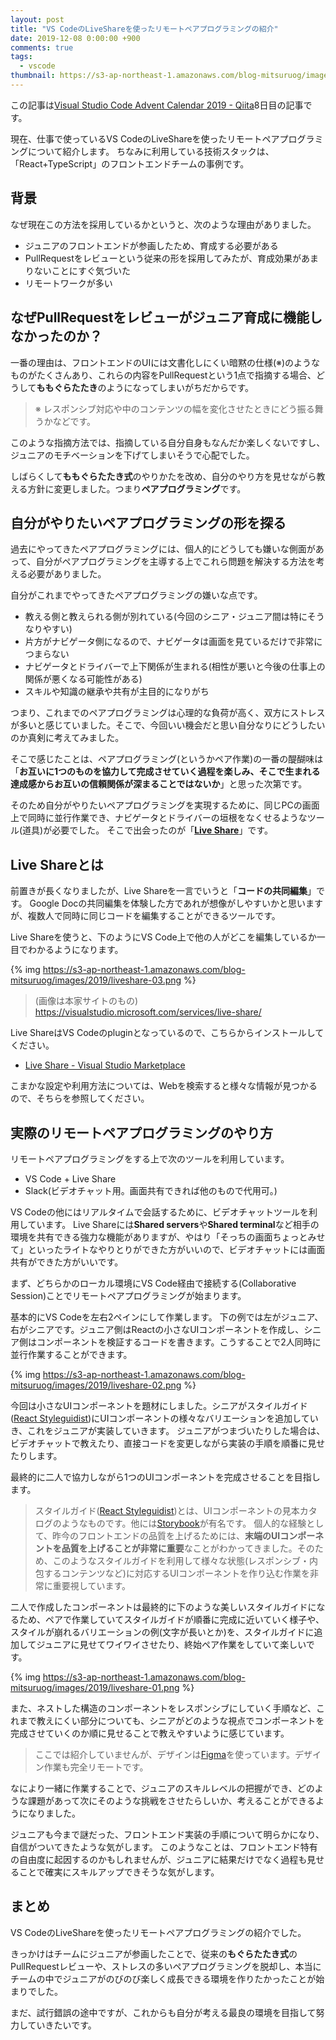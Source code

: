 ```yaml
---
layout: post
title: "VS CodeのLiveShareを使ったリモートペアプログラミングの紹介"
date: 2019-12-08 0:00:00 +900
comments: true
tags:
  - vscode
thumbnail: https://s3-ap-northeast-1.amazonaws.com/blog-mitsuruog/images/2019/liveshare-logo.png
---
```


この記事は[Visual Studio Code Advent Calendar 2019 - Qiita](https://qiita.com/advent-calendar/2019/vscode)8日目の記事です。

現在、仕事で使っているVS CodeのLiveShareを使ったリモートペアプログラミングについて紹介します。
ちなみに利用している技術スタックは、「React+TypeScript」のフロントエンドチームの事例です。

## 背景

なぜ現在この方法を採用しているかというと、次のような理由がありました。

- ジュニアのフロントエンドが参画したため、育成する必要がある
- PullRequestをレビューという従来の形を採用してみたが、育成効果があまりないことにすぐ気づいた
- リモートワークが多い

## なぜPullRequestをレビューがジュニア育成に機能しなかったのか？

一番の理由は、フロントエンドのUIには文書化しにくい暗黙の仕様(※)のようなものがたくさんあり、これらの内容をPullRequestという1点で指摘する場合、どうして**ももぐらたたき**のようになってしまいがちだからです。

> ※ レスポンシブ対応や中のコンテンツの幅を変化させたときにどう振る舞うかなどです。

このような指摘方法では、指摘している自分自身もなんだか楽しくないですし、ジュニアのモチベーションを下げてしまいそうで心配でした。

しばらくして**ももぐらたたき式**のやりかたを改め、自分のやり方を見せながら教える方針に変更しました。つまり**ペアプログラミング**です。

## 自分がやりたいペアプログラミングの形を探る

過去にやってきたペアプログラミングには、個人的にどうしても嫌いな側面があって、自分がペアプログラミングを主導する上でこれら問題を解決する方法を考える必要がありました。

自分がこれまでやってきたペアプログラミングの嫌いな点です。

- 教える側と教えられる側が別れている(今回のシニア・ジュニア間は特にそうなりやすい)
- 片方がナビゲータ側になるので、ナビゲータは画面を見ているだけで非常につまらない
- ナビゲータとドライバーで上下関係が生まれる(相性が悪いと今後の仕事上の関係が悪くなる可能性がある)
- スキルや知識の継承や共有が主目的になりがち

つまり、これまでのペアプログラミングは心理的な負荷が高く、双方にストレスが多いと感じていました。そこで、今回いい機会だと思い自分なりにどうしたいのか真剣に考えてみました。

そこで感じたことは、ペアプログラミング(というかペア作業)の一番の醍醐味は「**お互いに1つのものを協力して完成させていく過程を楽しみ、そこで生まれる達成感からお互いの信頼関係が深まることではないか**」と思った次第です。

そのため自分がやりたいペアプログラミングを実現するために、同じPCの画面上で同時に並行作業でき、ナビゲータとドライバーの垣根をなくせるようなツール(道具)が必要でした。
そこで出会ったのが「**[Live Share](https://visualstudio.microsoft.com/services/live-share/)**」です。

## Live Shareとは

前置きが長くなりましたが、Live Shareを一言でいうと「**コードの共同編集**」です。
Google Docの共同編集を体験した方であれが想像がしやすいかと思いますが、複数人で同時に同じコードを編集することができるツールです。

Live Shareを使うと、下のようにVS Code上で他の人がどこを編集しているか一目でわかるようになります。

{% img https://s3-ap-northeast-1.amazonaws.com/blog-mitsuruog/images/2019/liveshare-03.png %}

> (画像は本家サイトのもの) https://visualstudio.microsoft.com/services/live-share/

Live ShareはVS Codeのpluginとなっているので、こちらからインストールしてください。

- [Live Share \- Visual Studio Marketplace](https://marketplace.visualstudio.com/items?itemName=MS-vsliveshare.vsliveshare)

こまかな設定や利用方法については、Webを検索すると様々な情報が見つかるので、そちらを参照してください。

## 実際のリモートペアプログラミングのやり方

リモートペアプログラミングをする上で次のツールを利用しています。

- VS Code + Live Share
- Slack(ビデオチャット用。画面共有できれば他のもので代用可。)

VS Codeの他にはリアルタイムで会話するために、ビデオチャットツールを利用しています。
Live Shareには**Shared servers**や**Shared terminal**など相手の環境を共有できる強力な機能がありますが、やはり「そっちの画面ちょっとみせて」といったライトなやりとりができた方がいいので、ビデオチャットには画面共有ができた方がいいです。

まず、どちらかのローカル環境にVS Code経由で接続する(Collaborative Session)ことでリモートペアプログラミングが始まります。

基本的にVS Codeを左右2ペインにして作業します。
下の例では左がジュニア、右がシニアです。ジュニア側はReactの小さなUIコンポーネントを作成し、シニア側はコンポーネントを検証するコードを書きます。こうすることで2人同時に並行作業することができます。

{% img https://s3-ap-northeast-1.amazonaws.com/blog-mitsuruog/images/2019/liveshare-02.png %}

今回は小さなUIコンポーネントを題材にしました。シニアがスタイルガイド([React Styleguidist](https://react-styleguidist.js.org/))にUIコンポーネントの様々なバリエーションを追加していき、これをジュニアが実装していきます。
ジュニアがつまづいたりした場合は、ビデオチャットで教えたり、直接コードを変更しながら実装の手順を順番に見せたりします。

最終的に二人で協力しながら1つのUIコンポーネントを完成させることを目指します。

> スタイルガイド([React Styleguidist](https://react-styleguidist.js.org/))とは、UIコンポーネントの見本カタログのようなものです。他には[Storybook](https://storybook.js.org/)が有名です。
> 個人的な経験として、昨今のフロントエンドの品質を上げるためには、**末端のUIコンポーネントを品質を上げることが非常に重要**なことがわかってきました。そのため、このようなスタイルガイドを利用して様々な状態(レスポンシブ・内包するコンテンツなど)に対応するUIコンポーネントを作り込む作業を非常に重要視しています。

二人で作成したコンポーネントは最終的に下のような美しいスタイルガイドになるため、ペアで作業していてスタイルガイドが順番に完成に近いていく様子や、スタイルが崩れるバリエーションの例(文字が長いとか)を、スタイルガイドに追加してジュニアに見せてワイワイさせたり、終始ペア作業をしていて楽しいです。

{% img https://s3-ap-northeast-1.amazonaws.com/blog-mitsuruog/images/2019/liveshare-01.png %}

また、ネストした構造のコンポーネントをレスポンシブにしていく手順など、これまで教えにくい部分についても、シニアがどのような視点でコンポーネントを完成させていくのか順に見せることで教えやすいように感じています。

> ここでは紹介していませんが、デザインは[Figma](https://www.figma.com/)を使っています。デザイン作業も完全リモートです。

なにより一緒に作業することで、ジュニアのスキルレベルの把握ができ、どのような課題があって次にそのような挑戦をさせたらしいか、考えることができるようになりました。

ジュニアも今まで謎だった、フロントエンド実装の手順について明らかになり、自信がついてきたような気がします。
このようなことは、フロントエンド特有の自由度に起因するのかもしれませんが、ジュニアに結果だけでなく過程も見せることで確実にスキルアップできそうな気がします。

## まとめ

VS CodeのLiveShareを使ったリモートペアプログラミングの紹介でした。

きっかけはチームにジュニアが参画したことで、従来の**もぐらたたき式**のPullRequestレビューや、ストレスの多いペアプログラミングを脱却し、本当にチームの中でジュニアがのびのび楽しく成長できる環境を作りたかったことが始まりでした。

まだ、試行錯誤の途中ですが、これからも自分が考える最良の環境を目指して努力していきたいです。